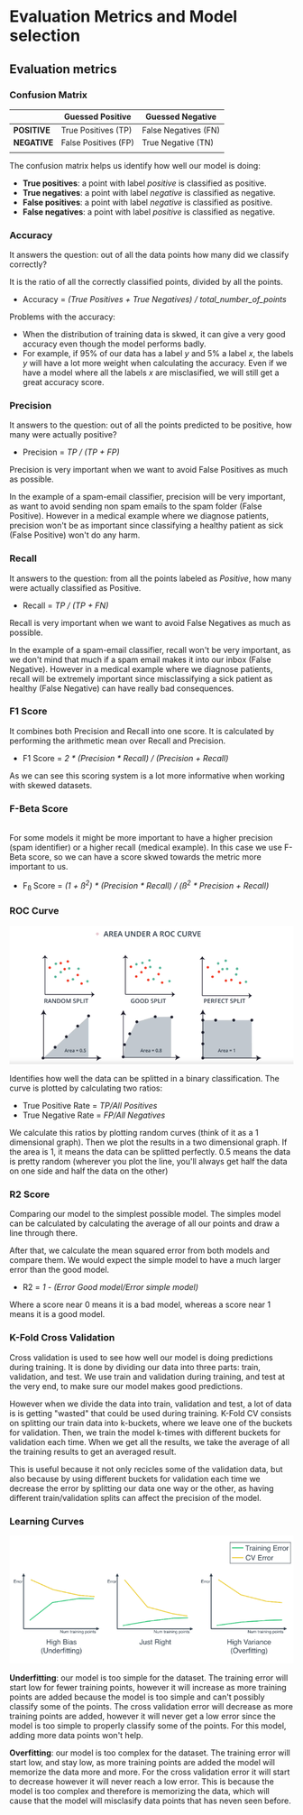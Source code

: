 # **Evaluation Metrics and Model selection**

## **Evaluation metrics**

### **Confusion Matrix**
 |            | **Guessed Positive** | **Guessed Negative** |
 |----  |---- |----  |
 |**POSITIVE**    |True Positives (TP)  |False Negatives (FN) |
 |**NEGATIVE**    |False Positives (FP) |True Negative (TN) |
 |||

 The confusion matrix helps us identify how well our model is doing:
  * **True positives**: a point with label *positive* is classified as positive.
  * **True negatives**: a point with label *negative* is classified as negative.
  * **False positives**: a point with label *negative* is classified as positive.
  * **False negatives**: a point with label *positive* is classified as negative.

  ### **Accuracy**
  It answers the question: out of all the data points how many did we classify correctly?
  
  It is the ratio of all the correctly classified points, divided by all the points.

  * Accuracy =  *(True Positives + True Negatives) / total_number_of_points*

  Problems with the accuracy:
  * When the distribution of training data is skwed, it can give a very good accuracy even though the model performs badly.
  * For example, if 95% of our data has a label _y_ and 5% a label _x_, the labels _y_ will have a lot more weight when calculating the accuracy. Even if we have a model where all the labels _x_ are misclasified, we will still get a great accuracy score.

  ### **Precision**
  It answers to the question: out of all the points predicted to be positive, how many were actually positive?

  * Precision = *TP / (TP + FP)*

  Precision is very important when we want to avoid False Positives as much as possible. 
  
  In the example of a spam-email classifier, precision will be very important, as want to avoid sending non spam emails to the spam folder (False Positive). However in a medical example where we diagnose patients, precision won't be as important since classifying a healthy patient as sick (False Positive) won't do any harm.


### **Recall**

It answers to the question: from all the points labeled as *Positive*, how many were actually classified as Positive.

* Recall = *TP / (TP + FN)*

Recall is very important when we want to avoid False Negatives as much as possible.

In the example of a spam-email classifier, recall won't be very important, as we don't mind that much if a spam email makes it into our inbox (False Negative). However in a medical example where we diagnose patients, recall will be extremely important since misclassifying a sick patient as healthy (False Negative) can have really bad consequences.

### **F1 Score** 

It combines both Precision and Recall into one score. It is calculated by performing the arithmetic mean over Recall and Precision.

* F1 Score = *2 * (Precision * Recall) / (Precision + Recall)*

As we can see this scoring system is a lot more informative when working with skewed datasets.

### **F-Beta Score**
​	
For some models it might be more important to have a higher precision (spam identifier) or a higher recall (medical example). In this case we use F-Beta score, so we can have a score skwed towards the metric more important to us.

* F<sub>ß </sub> Score = *(1 + ß<sup>2</sup>) * (Precision * Recall) / (ß<sup>2</sup> * Precision + Recall)* 



### **ROC Curve**

![Roc Curves](./images/roc_curves.png)

Identifies how well the data can be splitted in a binary classification. The curve is plotted by calculating two ratios:
* True Positive Rate = *TP/All Positives*
* True Negative Rate = *FP/All Negatives*

We calculate this ratios by plotting random curves (think of it as a 1 dimensional graph). Then we plot the results in a two dimensional graph. If the area is 1, it means the data can be splitted perfectly. 0.5 means the data is pretty random (wherever you plot the line, you'll always get half the data on one side and half the data on the other)


### **R2 Score**

Comparing our model to the simplest possible model. The simples model can be calculated by calculating the average of all our points and draw a line through there.

After that, we calculate the mean squared error from both models and compare them. We would expect the simple model to have a much larger error than the good model. 

* R2 = *1 - (Error Good model/Error simple model)*

Where a score near 0 means it is a bad model, whereas a score near 1 means it is a good model.

### **K-Fold Cross Validation**

Cross validation is used to see how well our model is doing predictions during training. It is done by dividing our data into three parts: train, validation, and test. We use train and validation during training, and test at the very end, to make sure our model makes good predictions.

However when we divide the data into train, validation and test, a lot of data is is getting "wasted" that could be used during training. K-Fold CV consists on splitting our train data into k-buckets, where we leave one of the buckets for validation. Then, we train the model k-times with different buckets for validation each time. When we get all the results, we take the average of all the training results to get an averaged result.

This is useful because it not only recicles some of the validation data, but also because by using different buckets for validation each time we decrease the error by splitting our data one way or the other, as having different train/validation splits can affect the precision of the model.


### **Learning Curves**

![Learning Curves](./images/learning_curves.png)

**Underfitting**: our model is too simple for the dataset. The training error will start low for fewer training points, however it will increase as more training points are added because the model is too simple and can't possibly classify some of the points. The cross validation error will decrease as more training points are added, however it will never get a low error since the model is too simple to properly classify some of the points. For this model, adding more data points won't help.

**Overfitting**: our model is too complex for the dataset. The training error will start low, and stay low, as more training points are added the model will memorize the data more and more. For the cross validation error it will start to decrease however it will never reach a low error. This is because the model is too complex and therefore is memorizing the data, which will cause that the model will misclasify data points that has neven seen before.
